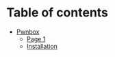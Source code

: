 # Table of contents

* [Pwnbox](README.md)
  * [Page 1](pwnbox/page-1.md)
  * [Installation](pwnbox/installation.md)
